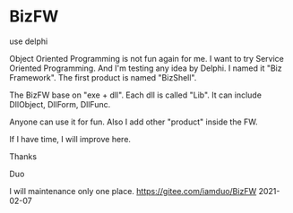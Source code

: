 # BizFW

use delphi

Object Oriented Programming is not fun again for me.
I want to try Service Oriented Programming.
And I'm testing any idea by Delphi.
I named it "Biz Framework".
The first product is named "BizShell".

The BizFW base on "exe + dll". Each dll is called "Lib".
It can include DllObject, DllForm, DllFunc.

Anyone can use it for fun.
Also I add other "product" inside the FW.

If I have time, I will improve here.

Thanks

Duo


I will maintenance only one place.
https://gitee.com/iamduo/BizFW
2021-02-07

